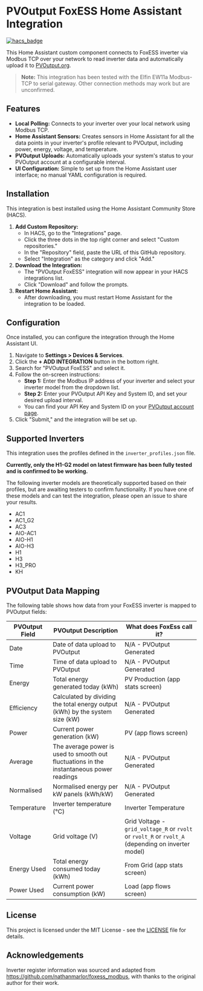 # PVOutput FoxESS Home Assistant Integration

[![hacs_badge](https://img.shields.io/badge/HACS-Custom-orange.svg)](https://github.com/hacs/integration)

This Home Assistant custom component connects to FoxESS inverter via Modbus TCP over your network to read inverter data and automatically upload it to [PVOutput.org](https://pvoutput.org).

> **Note:** This integration has been tested with the Elfin EW11a Modbus-TCP to serial gateway. Other connection methods may work but are unconfirmed.


## Features

*   **Local Polling:** Connects to your inverter over your local network using Modbus TCP.
*   **Home Assistant Sensors:** Creates sensors in Home Assistant for all the data points in your inverter's profile relevant to PVOutput, including power, energy, voltage, and temperature.
*   **PVOutput Uploads:** Automatically uploads your system's status to your PVOutput account at a configurable interval.
*   **UI Configuration:** Simple to set up from the Home Assistant user interface; no manual YAML configuration is required.

## Installation

This integration is best installed using the Home Assistant Community Store (HACS).

1.  **Add Custom Repository:**
    *   In HACS, go to the "Integrations" page.
    *   Click the three dots in the top right corner and select "Custom repositories."
    *   In the "Repository" field, paste the URL of this GitHub repository.
    *   Select "Integration" as the category and click "Add."
2.  **Download the Integration:**
    *   The "PVOutput FoxESS" integration will now appear in your HACS integrations list.
    *   Click "Download" and follow the prompts.
3.  **Restart Home Assistant:**
    *   After downloading, you must restart Home Assistant for the integration to be loaded.

## Configuration

Once installed, you can configure the integration through the Home Assistant UI.

1.  Navigate to **Settings > Devices & Services**.
2.  Click the **+ ADD INTEGRATION** button in the bottom right.
3.  Search for "PVOutput FoxESS" and select it.
4.  Follow the on-screen instructions:
    *   **Step 1:** Enter the Modbus IP address of your inverter and select your inverter model from the dropdown list.
    *   **Step 2:** Enter your PVOutput API Key and System ID, and set your desired upload interval.
    *   You can find your API Key and System ID on your [PVOutput account page](https://pvoutput.org/account.jsp).
5.  Click "Submit," and the integration will be set up.

## Supported Inverters

This integration uses the profiles defined in the `inverter_profiles.json` file. 

**Currently, only the H1-G2 model on latest firmware has been fully tested and is confirmed to be working.**

The following inverter models are theoretically supported based on their profiles, but are awaiting testers to confirm functionality. If you have one of these models and can test the integration, please open an issue to share your results.

*   AC1
*   AC1_G2
*   AC3
*   AIO-AC1
*   AIO-H1
*   AIO-H3
*   H1
*   H3
*   H3_PRO
*   KH

## PVOutput Data Mapping

The following table shows how data from your FoxESS inverter is mapped to PVOutput fields:

| PVOutput Field | PVOutput Description | What does FoxEss call it? |
|----------------|-------------|---------------|
| Date | Date of data upload to PVOutput | N/A - PVOutput Generated |
| Time | Time of data upload to PVOutput | N/A - PVOutput Generated |
| Energy | Total energy generated today (kWh) | PV Production (app stats screen) |
| Efficiency | Calculated by dividing the total energy output (kWh) by the system size (kW) | N/A - PVOutput Generated |
| Power | Current power generation (kW) | PV (app flows screen) |
| Average |  The average power is used to smooth out fluctuations in the instantaneous power readings | N/A - PVOutput Generated |
| Normalised |  Normalised energy per kW panels (kWh/kW) | N/A - PVOutput Generated |
| Temperature | Inverter temperature (°C) | Inverter Temperature |
| Voltage | Grid voltage (V) | Grid Voltage - `grid_voltage_R` or `rvolt` or `rvolt_R` or `rvolt_A` (depending on inverter model) |
| Energy Used | Total energy consumed today (kWh) | From Grid (app stats screen) |
| Power Used | Current power consumption (kW) | Load (app flows screen) |

## License

This project is licensed under the MIT License - see the [LICENSE](LICENSE) file for details. 

## Acknowledgements
Inverter register information was sourced and adapted from https://github.com/nathanmarlor/foxess_modbus, with thanks to the original author for their work.


